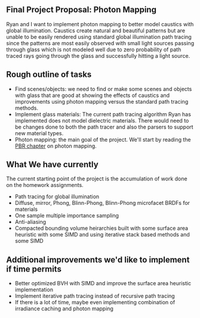 ## Final Project Proposal: Photon Mapping

Ryan and I want to implement photon mapping to better model caustics with global illumination.
Caustics create natural and beautiful patterns but are unable to be easily rendered using standard
global illumination path tracing since the patterns are most easily observed with small light
sources passing through glass which is not modeled well due to zero probability of path traced rays
going through the glass and successfully hitting a light source.

## Rough outline of tasks

- Find scenes/objects: we need to find or make some scenes and objects with glass that are good
  at showing the effects of caustics and improvements using photon mapping versus the standard path
  tracing methods.
- Implement glass materials: The current path tracing algorithm Ryan has implemented does not model
  dielectric materials. There would need to be changes done to both the path tracer and also the
  parsers to support new material types.
- Photon mapping: the main goal of the project. We'll start by reading the
  [PBR chapter](https://www.pbr-book.org/3ed-2018/Light_Transport_III_Bidirectional_Methods/Stochastic_Progressive_Photon_Mapping) on photon mapping.

## What We have currently

The current starting point of the project is the accumulation of work done on the homework
assignments.

- Path tracing for global illumination
- Diffuse, mirror, Phong, Blinn-Phong, Blinn-Phong microfacet BRDFs for materials
- One sample multiple importance sampling
- Anti-aliasing
- Compacted bounding volume heirarchies built with some surface area heuristic with some SIMD and
  using iterative stack based methods and some SIMD

## Additional improvements we'd like to implement if time permits

- Better optimized BVH with SIMD and improve the surface area heuristic implementation
- Implement iterative path tracing instead of recursive path tracing
- If there is a lot of time, maybe even implementing combination of irradiance caching and photon
  mapping
